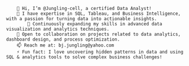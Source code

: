 		👋 Hi, I’m @Jungling-cell, a certified Data Analyst!
		👀 I have expertise in SQL, Tableau, and Business Intelligence, with a passion for turning data into actionable insights.
	        🌱 Continuously expanding my skills in advanced data visualization and analytics techniques.
		💞️ Open to collaboration on projects related to data analytics, dashboard design, and process optimization.
		📫 Reach me at: bj.jungling@yahoo.com
		⚡ Fun fact: I love uncovering hidden patterns in data and using SQL & analytics tools to solve complex business challenges!

<!---
Jungling-cell/Jungling-cell is a ✨ special ✨ repository because its `README.md` (this file) appears on your GitHub profile.
You can click the Preview link to take a look at your changes.
--->
